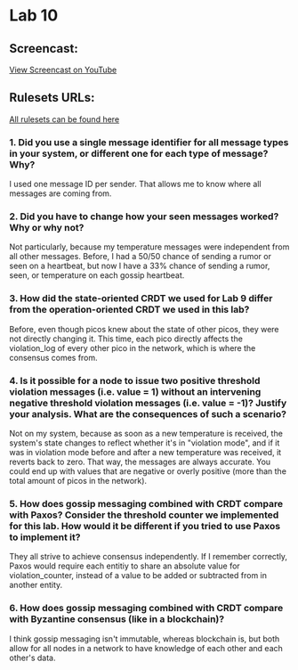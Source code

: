 # Lab 10

## Screencast:

[View Screencast on YouTube](https://youtu.be/P1GRQ1_2hYM)

## Rulesets URLs:

[All rulesets can be found here](https://github.com/rogvc/cs462/tree/master/lab10/rulesets)

### 1. Did you use a single message identifier for all message types in your system, or different one for each type of message? Why?  
I used one message ID per sender. That allows me to know where all messages are coming from.

### 2. Did you have to change how your seen messages worked? Why or why not? 
Not particularly, because my temperature messages were independent from all other messages. Before, I had a 50/50 chance of sending a rumor or seen on a heartbeat, but now I have a 33% chance of sending a rumor, seen, or temperature on each gossip heartbeat.

### 3. How did the state-oriented CRDT we used for Lab 9 differ from the operation-oriented CRDT we used in this lab? 
Before, even though picos knew about the state of other picos, they were not directly changing it. This time, each pico directly affects the violation_log of every other pico in the network, which is where the consensus comes from.

### 4. Is it possible for a node to issue two positive threshold violation messages (i.e. value = 1) without an intervening negative threshold violation messages (i.e. value = -1)? Justify your analysis. What are the consequences of such a scenario?  
Not on my system, because as soon as a new temperature is received, the system's state changes to reflect whether it's in "violation mode", and if it was in violation mode before and after a new temperature was received, it reverts back to zero. That way, the messages are always accurate. You could end up with values that are negative or overly positive (more than the total amount of picos in the network).

### 5. How does gossip messaging combined with CRDT compare with Paxos? Consider the threshold counter we implemented for this lab. How would it be different if you tried to use Paxos to implement it? 
They all strive to achieve consensus independently. If I remember correctly, Paxos would require each entitiy to share an absolute value for violation_counter, instead of a value to be added or subtracted from in another entity.  

### 6. How does gossip messaging combined with CRDT compare with Byzantine consensus (like in a blockchain)? 
I think gossip messaging isn't immutable, whereas blockchain is, but both allow for all nodes in a network to have knowledge of each other and each other's data.